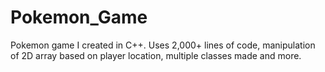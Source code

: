 # Pokemon_Game
Pokemon game I created in C++.
Uses 2,000+ lines of code, manipulation of 2D array based on player location, multiple classes made and more.
